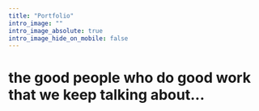 ```yaml
---
title: "Portfolio"
intro_image: ""
intro_image_absolute: true
intro_image_hide_on_mobile: false
---
```


# the good people who do good work that we keep talking about...
